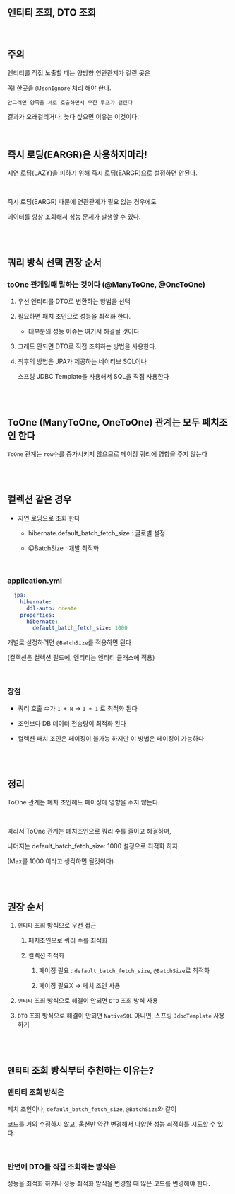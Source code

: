 ## 엔티티 조회, DTO 조회

<br/>

## 주의

엔티티를 직접 노출할 때는 양방향 연관관계가 걸린 곳은 

꼭! 한곳을 `@JsonIgnore` 처리 해야 한다.

```
안그러면 양쪽을 서로 호출하면서 무한 루프가 걸린다
```

결과가 오래걸리거나, 늦다 싶으면 이유는 이것이다.

<br/>

## 즉시 로딩(EARGR)은 사용하지마라!

지연 로딩(LAZY)을 피하기 위해 즉시 로딩(EARGR)으로 설정하면 안된다.

<br/>

즉시 로딩(EARGR) 때문에 연관관계가 필요 없는 경우에도 

데이터를 항상 조회해서 성능 문제가 발생할 수 있다.


<br/><br/>

## 쿼리 방식 선택 권장 순서 

### toOne 관계일때 말하는 것이다 (@ManyToOne, @OneToOne)

1. 우선 엔티티를 DTO로 변환하는 방법을 선택

2. 필요하면 패치 조인으로 성능을 최적화 한다. 

    - 대부분의 성능 이슈는 여기서 해결될 것이다

3. 그래도 안되면 DTO로 직접 조회하는 방법을 사용한다.

4. 최후의 방법은 JPA가 제공하는 네이티브 SQL이나 

    스프링 JDBC Template을 사용해서 SQL을 직접 사용한다



<br/><br/>

## ToOne (ManyToOne, OneToOne) 관계는 모두 폐치조인 한다

`ToOne` 관계는 `row`수를 증가시키지 않으므로 페이징 쿼리에 영향을 주지 않는다


<br/><br/>

## 컬렉션 같은 경우

- 지연 로딩으로 조회 한다

    - hibernate.default_batch_fetch_size : 글로벌 설정

    - @BatchSize : 개발 최적화

<br/>

### application.yml

```yml
  jpa:
    hibernate:
      ddl-auto: create
    properties:
      hibernate:
        default_batch_fetch_size: 1000
```

개별로 설정하려면 `@BatchSize`를 적용하면 된다

(컬렉션은 컬렉션 필드에, 엔티티는 엔티티 클래스에 적용)


<br/>

### 장점

- 쿼리 호출 수가 `1 + N` -> `1 + 1` 로 최적화 된다

- 조인보다 DB 데이터 전송량이 최적화 된다

- 컬렉션 패치 조인은 페이징이 불가능 하지만 이 방법은 페이징이 가능하다




<br/><br/>

## 정리

ToOne 관계는 폐치 조인해도 페이징에 영향을 주지 않는다.

<br/>

따라서 ToOne 관계는 폐치조인으로 쿼리 수를 줄이고 해결하며, 

나머지는 default_batch_fetch_size: 1000 설정으로 최적화 하자

(Max를 1000 이라고 생각하면 될것이다)


<br/><br/>


## 권장 순서

1. `엔티티` 조회 방식으로 우선 접근
    
    1. 페치조인으로 쿼리 수를 최적화

    2. 컬렉션 최적화

        1. 페이징 필요 : `default_batch_fetch_size`, `@BatchSize`로 최적화

        2. 페이징 필요X -> 페치 조인 사용

2. `엔티티` 조회 방식으로 해결이 안되면 `DTO` 조회 방식 사용

3. `DTO` 조회 방식으로 해결이 안되면 `NativeSQL` 아니면, 스프링 `JdbcTemplate` 사용하기


<br/><br/>

## `엔티티` 조회 방식부터 추천하는 이유는?

### 엔티티 조회 방식은 

페치 조인이나, `default_batch_fetch_size`, `@BatchSize`와 같이 

코드를 거의 수정하지 않고, 옵션만 약간 변경해서 다양한 성능 최적화를 시도할 수 있다.

<br/>

### 반면에 DTO를 직접 조회하는 방식은

성능을 최적화 하거나 성능 최적화 방식을 변경할 때 많은 코드를 변경해야 한다.